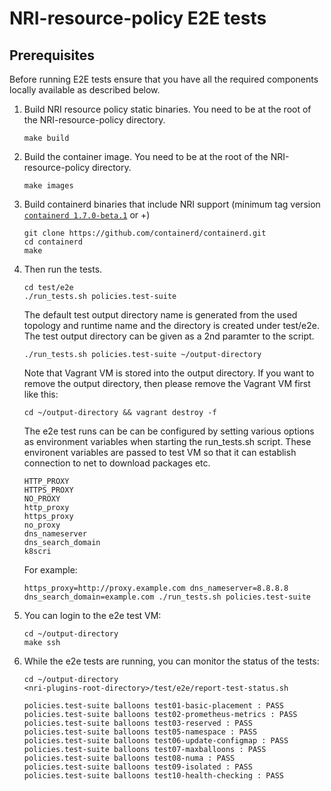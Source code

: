 # NRI-resource-policy E2E tests

## Prerequisites
Before running E2E tests ensure that you have all the required components locally available as described below.

1. Build NRI resource policy static binaries. You need to be at the root of the NRI-resource-policy directory.

    ```shell
    make build
    ```

2. Build the container image. You need to be at the root of the NRI-resource-policy directory.

    ```shell
    make images
    ```

3. Build containerd binaries that include NRI support (minimum tag version [`containerd 1.7.0-beta.1`](https://github.com/containerd/containerd/releases/tag/v1.7.0-beta.1) or +)

    ```shell
    git clone https://github.com/containerd/containerd.git
    cd containerd
    make
    ```

4. Then run the tests.

    ```shell
    cd test/e2e
    ./run_tests.sh policies.test-suite
    ```

    The default test output directory name is generated from the used topology
    and runtime name and the directory is created under test/e2e.
    The test output directory can be given as a 2nd paramter to the script.

    ```shell
    ./run_tests.sh policies.test-suite ~/output-directory
    ```

    Note that Vagrant VM is stored into the output directory. If you want to
    remove the output directory, then please remove the Vagrant VM first like
    this:

    ```shell
    cd ~/output-directory && vagrant destroy -f
    ```

    The e2e test runs can be can be configured by setting various options as
    environment variables when starting the run_tests.sh script. These environent
    variables are passed to test VM so that it can establish connection to
    net to download packages etc.

    ```
    HTTP_PROXY
    HTTPS_PROXY
    NO_PROXY
    http_proxy
    https_proxy
    no_proxy
    dns_nameserver
    dns_search_domain
    k8scri
    ```

    For example:

    ```shell
    https_proxy=http://proxy.example.com dns_nameserver=8.8.8.8 dns_search_domain=example.com ./run_tests.sh policies.test-suite
    ```

5. You can login to the e2e test VM:

    ```shell
    cd ~/output-directory
    make ssh
    ```

6. While the e2e tests are running, you can monitor the status of the tests:

    ```shell
    cd ~/output-directory
    <nri-plugins-root-directory>/test/e2e/report-test-status.sh

    policies.test-suite balloons test01-basic-placement : PASS
    policies.test-suite balloons test02-prometheus-metrics : PASS
    policies.test-suite balloons test03-reserved : PASS
    policies.test-suite balloons test05-namespace : PASS
    policies.test-suite balloons test06-update-configmap : PASS
    policies.test-suite balloons test07-maxballoons : PASS
    policies.test-suite balloons test08-numa : PASS
    policies.test-suite balloons test09-isolated : PASS
    policies.test-suite balloons test10-health-checking : PASS
    ```
